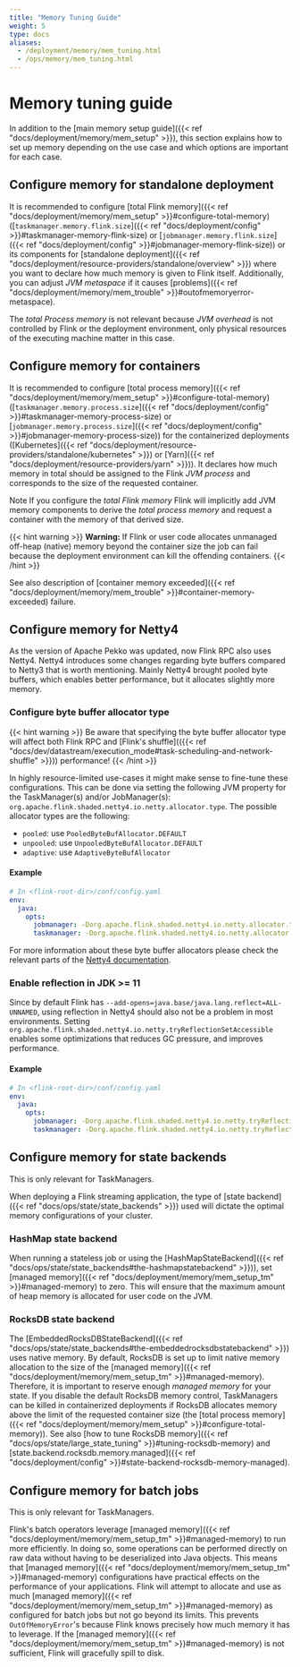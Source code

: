 ```yaml
---
title: "Memory Tuning Guide"
weight: 5
type: docs
aliases:
  - /deployment/memory/mem_tuning.html
  - /ops/memory/mem_tuning.html
---
```

<!--
Licensed to the Apache Software Foundation (ASF) under one
or more contributor license agreements.  See the NOTICE file
distributed with this work for additional information
regarding copyright ownership.  The ASF licenses this file
to you under the Apache License, Version 2.0 (the
"License"); you may not use this file except in compliance
with the License.  You may obtain a copy of the License at

  http://www.apache.org/licenses/LICENSE-2.0

Unless required by applicable law or agreed to in writing,
software distributed under the License is distributed on an
"AS IS" BASIS, WITHOUT WARRANTIES OR CONDITIONS OF ANY
KIND, either express or implied.  See the License for the
specific language governing permissions and limitations
under the License.
-->

# Memory tuning guide

In addition to the [main memory setup guide]({{< ref "docs/deployment/memory/mem_setup" >}}), this section explains how to set up memory
depending on the use case and which options are important for each case.

## Configure memory for standalone deployment

It is recommended to configure [total Flink memory]({{< ref "docs/deployment/memory/mem_setup" >}}#configure-total-memory)
([`taskmanager.memory.flink.size`]({{< ref "docs/deployment/config" >}}#taskmanager-memory-flink-size) or [`jobmanager.memory.flink.size`]({{< ref "docs/deployment/config" >}}#jobmanager-memory-flink-size))
or its components for [standalone deployment]({{< ref "docs/deployment/resource-providers/standalone/overview" >}}) where you want to declare how much memory
is given to Flink itself. Additionally, you can adjust *JVM metaspace* if it causes [problems]({{< ref "docs/deployment/memory/mem_trouble" >}}#outofmemoryerror-metaspace).

The *total Process memory* is not relevant because *JVM overhead* is not controlled by Flink or the deployment environment,
only physical resources of the executing machine matter in this case.

## Configure memory for containers

It is recommended to configure [total process memory]({{< ref "docs/deployment/memory/mem_setup" >}}#configure-total-memory)
([`taskmanager.memory.process.size`]({{< ref "docs/deployment/config" >}}#taskmanager-memory-process-size) or [`jobmanager.memory.process.size`]({{< ref "docs/deployment/config" >}}#jobmanager-memory-process-size))
for the containerized deployments ([Kubernetes]({{< ref "docs/deployment/resource-providers/standalone/kubernetes" >}}) or [Yarn]({{< ref "docs/deployment/resource-providers/yarn" >}})).
It declares how much memory in total should be assigned to the Flink *JVM process* and corresponds to the size of the requested container.

<span class="label label-info">Note</span> If you configure the *total Flink memory* Flink will implicitly add JVM memory components
to derive the *total process memory* and request a container with the memory of that derived size.

{{< hint warning >}}
**Warning:** If Flink or user code allocates unmanaged off-heap (native) memory beyond the container size
the job can fail because the deployment environment can kill the offending containers.
{{< /hint >}}

See also description of [container memory exceeded]({{< ref "docs/deployment/memory/mem_trouble" >}}#container-memory-exceeded) failure.

## Configure memory for Netty4

As the version of Apache Pekko was updated, now Flink RPC also uses Netty4. Netty4 introduces some changes regarding byte buffers compared to Netty3 that is worth mentioning.
Mainly Netty4 brought pooled byte buffers, which enables better performance, but it allocates slightly more memory.

### Configure byte buffer allocator type

{{< hint warning >}}
Be aware that specifying the byte buffer allocator type will affect both Flink RPC and [Flink's shuffle](({{< ref "docs/dev/datastream/execution_mode#task-scheduling-and-network-shuffle" >}})) performance!
{{< /hint >}}

In highly resource-limited use-cases it might make sense to fine-tune these configurations.
This can be done via setting the following JVM property for the TaskManager(s) and/or JobManager(s): `org.apache.flink.shaded.netty4.io.netty.allocator.type`.
The possible allocator types are the following:

* `pooled`: use `PooledByteBufAllocator.DEFAULT`
* `unpooled`: use `UnpooledByteBufAllocator.DEFAULT`
* `adaptive`: use `AdaptiveByteBufAllocator`

#### Example

```yaml
# In <flink-root-dir>/conf/config.yaml
env:
  java:
    opts:
      jobmanager: -Dorg.apache.flink.shaded.netty4.io.netty.allocator.type=unpooled
      taskmanager: -Dorg.apache.flink.shaded.netty4.io.netty.allocator.type=unpooled
```

For more information about these byte buffer allocators please check the relevant parts of the [Netty4 documentation](https://netty.io/wiki/new-and-noteworthy-in-4.0.html#buffer-api-changes).

### Enable reflection in JDK >= 11

Since by default Flink has `--add-opens=java.base/java.lang.reflect=ALL-UNNAMED`, using reflection in Netty4 should also not be a problem in most environments.
Setting `org.apache.flink.shaded.netty4.io.netty.tryReflectionSetAccessible` enables some optimizations that reduces GC pressure, and improves performance.

#### Example

```yaml
# In <flink-root-dir>/conf/config.yaml
env:
  java:
    opts:
      jobmanager: -Dorg.apache.flink.shaded.netty4.io.netty.tryReflectionSetAccessible=true
      taskmanager: -Dorg.apache.flink.shaded.netty4.io.netty.tryReflectionSetAccessible=true
```

## Configure memory for state backends

This is only relevant for TaskManagers.

When deploying a Flink streaming application, the type of [state backend]({{< ref "docs/ops/state/state_backends" >}}) used
will dictate the optimal memory configurations of your cluster.

### HashMap state backend

When running a stateless job or using the [HashMapStateBackend]({{< ref "docs/ops/state/state_backends#the-hashmapstatebackend" >}})), set [managed memory]({{< ref "docs/deployment/memory/mem_setup_tm" >}}#managed-memory) to zero.
This will ensure that the maximum amount of heap memory is allocated for user code on the JVM.

### RocksDB state backend

The [EmbeddedRocksDBStateBackend]({{< ref "docs/ops/state/state_backends#the-embeddedrocksdbstatebackend" >}}) uses native memory. By default,
RocksDB is set up to limit native memory allocation to the size of the [managed memory]({{< ref "docs/deployment/memory/mem_setup_tm" >}}#managed-memory).
Therefore, it is important to reserve enough *managed memory* for your state. If you disable the default RocksDB memory control,
TaskManagers can be killed in containerized deployments if RocksDB allocates memory above the limit of the requested container size
(the [total process memory]({{< ref "docs/deployment/memory/mem_setup" >}}#configure-total-memory)).
See also [how to tune RocksDB memory]({{< ref "docs/ops/state/large_state_tuning" >}}#tuning-rocksdb-memory)
and [state.backend.rocksdb.memory.managed]({{< ref "docs/deployment/config" >}}#state-backend-rocksdb-memory-managed).

## Configure memory for batch jobs

This is only relevant for TaskManagers.

Flink's batch operators leverage [managed memory]({{< ref "docs/deployment/memory/mem_setup_tm" >}}#managed-memory) to run more efficiently.
In doing so, some operations can be performed directly on raw data without having to be deserialized into Java objects.
This means that [managed memory]({{< ref "docs/deployment/memory/mem_setup_tm" >}}#managed-memory) configurations have practical effects
on the performance of your applications. Flink will attempt to allocate and use as much [managed memory]({{< ref "docs/deployment/memory/mem_setup_tm" >}}#managed-memory)
as configured for batch jobs but not go beyond its limits. This prevents `OutOfMemoryError`'s because Flink knows precisely
how much memory it has to leverage. If the [managed memory]({{< ref "docs/deployment/memory/mem_setup_tm" >}}#managed-memory) is not sufficient,
Flink will gracefully spill to disk.
